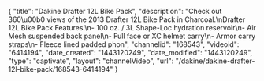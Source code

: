 {
    "title": "Dakine Drafter 12L Bike Pack",
    "description": "Check out 360\u00b0 views of the 2013 Drafter 12L Bike Pack in Charcoal.\nDrafter 12L Bike Pack Features:\n- 100 oz. \/ 3L Shape-Loc hydration reservoir\n- Air Mesh suspended back panel\n- Full face or XC helmet carry\n- Armor carry straps\n- Fleece lined padded phon",
    "channelid": "168543",
    "videoid": "6414194",
    "date_created": "1443120249",
    "date_modified": "1443120249",
    "type": "captivate",
    "layout": "channelVideo",
    "url": "\/dakine\/dakine-drafter-12l-bike-pack\/168543-6414194"
}
